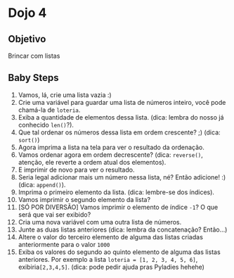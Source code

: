# Dojo 4

## Objetivo
Brincar com listas


## Baby Steps
1. Vamos, lá, crie uma lista vazia :)
2. Crie uma variável para guardar uma lista de números inteiro, você pode chamá-la de ```loteria```.
3. Exiba a quantidade de elementos dessa lista. (dica: lembra do nosso já conhecido ```len()```?).
4. Que tal ordenar os números dessa lista em ordem crescente? ;) (dica: ```sort()```)
5. Agora imprima a lista na tela para ver o resultado da ordenação. 
6. Vamos ordenar agora em ordem decrescente? (dica: ```reverse()```, atenção, ele reverte a ordem atual dos elementos).
7. E imprimir de novo para ver o resultado.
8. Seria legal adicionar mais um número nessa lista, né? Então adicione! :) (dica: ```append()```).
9. Imprima o primeiro elemento da lista. (dica: lembre-se dos índices).
10. Vamos imprimir o segundo elemento da lista?
11. [SÓ POR DIVERSÃO] Vamos imprimir o elemento de índice ```-1```? O que será que vai ser exibido? 
12. Cria uma nova variável com uma outra lista de números.
13. Junte as duas listas anteriores (dica: lembra da concatenação? Então...) 
14. Altere o valor do terceiro elemento de alguma das listas criadas anteriormente para o valor ```1000```
15. Exiba os valores do segundo ao quinto elemento de alguma das listas anteriores. Por exemplo a lista ```loteria = [1, 2, 3, 4, 5, 6]```, exibiria```[2,3,4,5]```. (dica: pode pedir ajuda pras Pyladies hehehe)